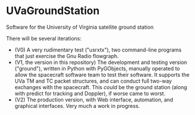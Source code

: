 # UVaGroundStation
Software for the University of Virginia satellite ground station

There will be several iterations: 
* (V0) A very rudimentary test ("usrxtx"), two command-line programs that just exercise the Gnu Radio flowgraph.
* (V1, the version in this repository) The development and testing version ("ground"), written in Python with PyGObjects, manually operated to allow the spacecraft software team to test their software.  It supports the UVa TM and TC packet structures, and can conduct full two-way exchanges with the spacecraft.  This *could* be the ground station (along with predict for tracking and Doppler), if worse came to worst.
* (V2) The production version, with Web interface, automation, and graphical interfaces.  Very much a work in progress.
